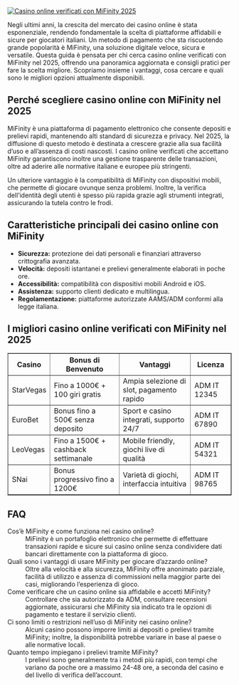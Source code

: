 [![Casino online verificati con MiFinity 2025](https://123-caf.pages.dev/gitsignup.png)](https://vrmoo.ru/Bt82HjjY)

<p>Negli ultimi anni, la crescita del mercato dei casino online è stata esponenziale, rendendo fondamentale la scelta di piattaforme affidabili e sicure per giocatori italiani. Un metodo di pagamento che sta riscuotendo grande popolarità è MiFinity, una soluzione digitale veloce, sicura e versatile. Questa guida è pensata per chi cerca casino online verificati con MiFinity nel 2025, offrendo una panoramica aggiornata e consigli pratici per fare la scelta migliore. Scopriamo insieme i vantaggi, cosa cercare e quali sono le migliori opzioni attualmente disponibili.</p>  <h2>Perché scegliere casino online con MiFinity nel 2025</h2> <p>MiFinity è una piattaforma di pagamento elettronico che consente depositi e prelievi rapidi, mantenendo alti standard di sicurezza e privacy. Nel 2025, la diffusione di questo metodo è destinata a crescere grazie alla sua facilità d’uso e all’assenza di costi nascosti. I casino online verificati che accettano MiFinity garantiscono inoltre una gestione trasparente delle transazioni, oltre ad aderire alle normative italiane e europee più stringenti.</p> <p>Un ulteriore vantaggio è la compatibilità di MiFinity con dispositivi mobili, che permette di giocare ovunque senza problemi. Inoltre, la verifica dell’identità degli utenti è spesso più rapida grazie agli strumenti integrati, assicurando la tutela contro le frodi.</p>  <h2>Caratteristiche principali dei casino online con MiFinity</h2> <ul> <li><strong>Sicurezza:</strong> protezione dei dati personali e finanziari attraverso crittografia avanzata.</li> <li><strong>Velocità:</strong> depositi istantanei e prelievi generalmente elaborati in poche ore.</li> <li><strong>Accessibilità:</strong> compatibilità con dispositivi mobili Android e iOS.</li> <li><strong>Assistenza:</strong> supporto clienti dedicato e multilingua.</li> <li><strong>Regolamentazione:</strong> piattaforme autorizzate AAMS/ADM conformi alla legge italiana.</li> </ul>  <h2>I migliori casino online verificati con MiFinity nel 2025</h2> <table border="1" cellpadding="8" cellspacing="0"> <thead> <tr> <th>Casino</th> <th>Bonus di Benvenuto</th> <th>Vantaggi</th> <th>Licenza</th> </tr> </thead> <tbody> <tr> <td>StarVegas</td> <td>Fino a 1000€ + 100 giri gratis</td> <td>Ampia selezione di slot, pagamento rapido</td> <td>ADM IT 12345</td> </tr> <tr> <td>EuroBet</td> <td>Bonus fino a 500€ senza deposito</td> <td>Sport e casino integrati, supporto 24/7</td> <td>ADM IT 67890</td> </tr> <tr> <td>LeoVegas</td> <td>Fino a 1500€ + cashback settimanale</td> <td>Mobile friendly, giochi live di qualità</td> <td>ADM IT 54321</td> </tr> <tr> <td>SNai</td> <td>Bonus progressivo fino a 1200€</td> <td>Varietà di giochi, interfaccia intuitiva</td> <td>ADM IT 98765</td> </tr> </tbody> </table>  <h2>FAQ</h2> <dl> <dt>Cos’è MiFinity e come funziona nei casino online?</dt> <dd>MiFinity è un portafoglio elettronico che permette di effettuare transazioni rapide e sicure sui casino online senza condividere dati bancari direttamente con la piattaforma di gioco.</dd>  <dt>Quali sono i vantaggi di usare MiFinity per giocare d’azzardo online?</dt> <dd>Oltre alla velocità e alla sicurezza, MiFinity offre anonimato parziale, facilità di utilizzo e assenza di commissioni nella maggior parte dei casi, migliorando l’esperienza di gioco.</dd>  <dt>Come verificare che un casino online sia affidabile e accetti MiFinity?</dt> <dd>Controllare che sia autorizzato da ADM, consultare recensioni aggiornate, assicurarsi che MiFinity sia indicato tra le opzioni di pagamento e testare il servizio clienti.</dd>  <dt>Ci sono limiti o restrizioni nell’uso di MiFinity nei casino online?</dt> <dd>Alcuni casino possono imporre limiti ai depositi o prelievi tramite MiFinity; inoltre, la disponibilità potrebbe variare in base al paese o alle normative locali.</dd>  <dt>Quanto tempo impiegano i prelievi tramite MiFinity?</dt> <dd>I prelievi sono generalmente tra i metodi più rapidi, con tempi che variano da poche ore a massimo 24-48 ore, a seconda del casino e del livello di verifica dell’account.</dd> </dl>